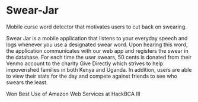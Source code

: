 # Swear-Jar
Mobile curse word detector that motivates users to cut back on swearing.

Swear Jar is a mobile application that listens to your everyday speech and logs whenever you use a designated swear word. Upon hearing this word, the application communicates with our web app and registers the swear in the database. For each time the user swears, 50 cents is donated from their Venmo account to the charity Give Directly which strives to help impoverished families in both Kenya and Uganda. In addition, users are able to view their stats for the day and compete against friends to see who swears the least.

Won Best Use of Amazon Web Services at HackBCA III
